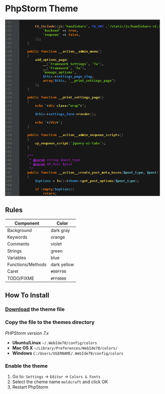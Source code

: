 PhpStorm Theme
===

![Screenshot](screenshot.png)

## Rules

Component | Color
---|---
Background | dark gray
Keywords | orange
Comments | violet
Strings | green
Variables | blue
Functions/Methods | dark yellow
Caret | `#00FF00`
TODO/FIXME | `#FF0000`

## How To Install

### [Download](moldcraft.icls) the theme file

### Copy the file to the themes directory

_PHPStorm version 7.x_

* __Ubuntu/Linux__ `~/.WebIde70/config/colors`
* __Mac OS X__ `~/Library/Preferences/WebIde70/colors/`
* __Windows__ `C:/Users/USERNAME/.WebIde70/config/colors`

### Enable the theme

1. Go to: `Settings` -> `Editor` -> `Colors & Fonts`
2. Select the cheme name `moldcraft` and click OK
3. Restart PhpStorm


